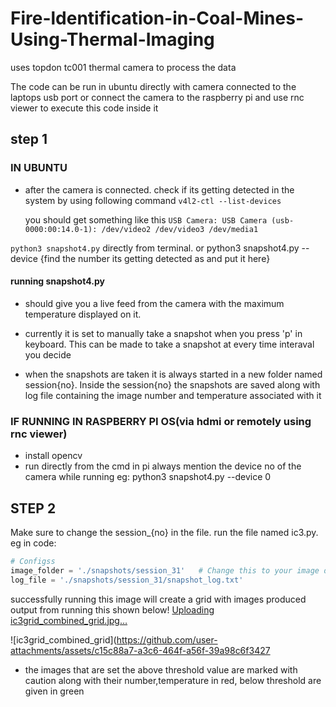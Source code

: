 # Fire-ldentification-in-Coal-Mines-Using-Thermal-Imaging
uses topdon tc001 thermal camera to process the data


The code can be run in ubuntu directly with camera connected to the laptops usb port or connect the camera to the raspberry pi and use rnc viewer to execute this code inside it

## step 1
### IN UBUNTU 
- after the camera is connected. check if its getting detected in the system by using following command
  `v4l2-ctl --list-devices`

  you should get something like this
  `USB Camera: USB Camera (usb-0000:00:14.0-1):
	/dev/video2
	/dev/video3
	/dev/media1`

`python3 snapshot4.py` directly from terminal. or python3 snapshot4.py --device {find the number its getting detected as and put it here}

#### running snapshot4.py
- should give you a live feed from the camera with the maximum temperature displayed on it.
- currently it is set to manually take a snapshot when you press 'p' in keyboard.
This can be made to take a snapshot at every time interaval you decide

- when the snapshots are taken it is always started in a new folder named session{no}. Inside the session{no} the snapshots are saved along with log file containing the image number and temperature associated with it

### IF RUNNING IN RASPBERRY PI OS(via hdmi or remotely using rnc viewer)

- install opencv
- run directly from the cmd in pi always mention the device no of the camera while running eg: python3 snapshot4.py --device 0

## STEP 2
Make sure to change the session_{no} in the file.
run the file named ic3.py. 
eg in code:
```python
# Configss
image_folder = './snapshots/session_31'   # Change this to your image directory
log_file = './snapshots/session_31/snapshot_log.txt'
```

successfully running this image will create a grid with images produced
output from running this shown below!
[Uploading ic3grid_combined_grid.jpg…]()

![ic3grid_combined_grid](https://github.com/user-attachments/assets/c15c88a7-a3c6-464f-a56f-39a98c6f3427
- the images that are set the above threshold value are marked with caution along with their number,temperature in red, below threshold are given in green

